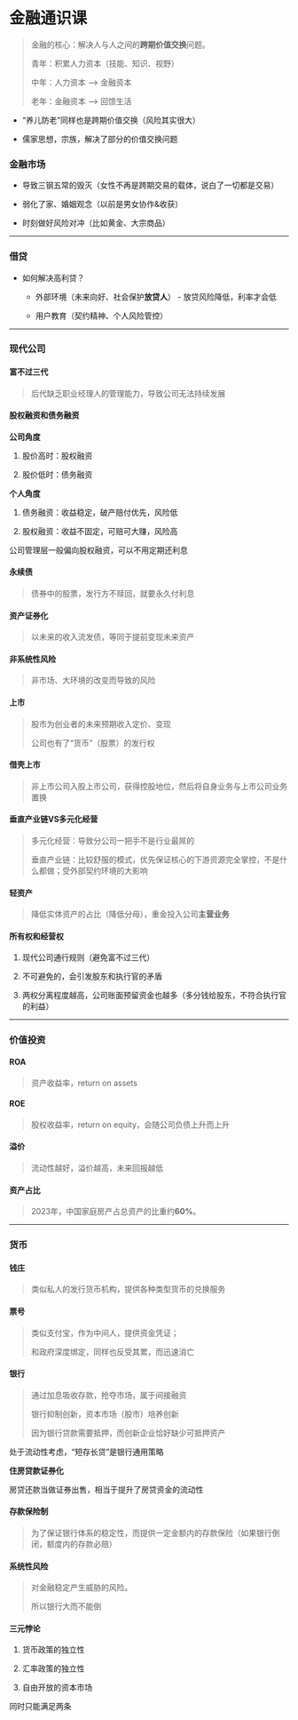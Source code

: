 # 金融通识课

> 金融的核心：解决人与人之间的**跨期价值交换**问题。
> 
> 青年：积累人力资本（技能、知识、视野）
> 
> 中年：人力资本 --> 金融资本
> 
> 老年：金融资本 --> 回馈生活

- “养儿防老”同样也是跨期价值交换（风险其实很大）

- 儒家思想，宗族，解决了部分的价值交换问题

### 金融市场

- 导致三钢五常的毁灭（女性不再是跨期交易的载体，说白了一切都是交易）

- 弱化了家、婚姻观念（以前是男女协作&收获）

- 时刻做好风险对冲（比如黄金、大宗商品）

---

### 借贷

- 如何解决高利贷？
  
  - 外部环境（未来向好、社会保护**放贷人**） - 放贷风险降低，利率才会低
  
  - 用户教育（契约精神、个人风险管控）

---

### 现代公司

#### 富不过三代

> 后代缺乏职业经理人的管理能力，导致公司无法持续发展

#### 股权融资和债务融资

**公司角度**

1. 股价高时：股权融资

2. 股价低时：债务融资

**个人角度**

1. 债务融资：收益稳定，破产赔付优先，风险低

2. 股权融资：收益不固定，可赔可大赚，风险高

公司管理层一般偏向股权融资，可以不用定期还利息

#### 永续债

> 债券中的股票，发行方不赎回，就要永久付利息

#### 资产证券化

> 以未来的收入流发债，等同于提前变现未来资产

#### 非系统性风险

> 非市场、大环境的改变而导致的风险

#### 上市

> 股市为创业者的未来预期收入定价、变现
> 
> 公司也有了“货币”（股票）的发行权

#### 借壳上市

> 非上市公司入股上市公司，获得控股地位，然后将自身业务与上市公司业务置换

#### 垂直产业链VS多元化经营

> 多元化经营：导致分公司一把手不是行业最屌的
> 
> 垂直产业链：比较舒服的模式，优先保证核心的下游资源完全掌控，不是什么都做；受外部契约环境的大影响

#### 轻资产

> 降低实体资产的占比（降低分母），重金投入公司**主营业务**

#### 所有权和经营权

1. 现代公司通行规则（避免富不过三代）

2. 不可避免的，会引发股东和执行官的矛盾

3. 两权分离程度越高，公司账面预留资金也越多（多分钱给股东，不符合执行官的利益）

---

### 价值投资

#### ROA

> 资产收益率，return on assets

#### ROE

> 股权收益率，return on equity，会随公司负债上升而上升

#### 溢价

> 流动性越好，溢价越高，未来回报越低

#### 资产占比

> 2023年，中国家庭房产占总资产的比重约**60%**。

---

### 货币

#### 钱庄

> 类似私人的发行货币机构，提供各种类型货币的兑换服务

#### 票号

> 类似支付宝，作为中间人，提供资金凭证；
> 
> 和政府深度绑定，同样也反受其累，而迅速消亡

#### 银行

> 通过加息吸收存款，抢夺市场，属于间接融资
> 
> 银行抑制创新，资本市场（股市）培养创新
> 
> 因为银行贷款需要抵押，而创新企业恰好缺少可抵押资产

处于流动性考虑，“短存长贷”是银行通用策略

**住房贷款证券化**

房贷还款当做证券出售，相当于提升了房贷资金的流动性

#### 存款保险制

> 为了保证银行体系的稳定性，而提供一定金额内的存款保险（如果银行倒闭，额度内的存款必赔）

#### 系统性风险

> 对金融稳定产生威胁的风险。
> 
> 所以银行大而不能倒

#### 三元悖论

1. 货币政策的独立性

2. 汇率政策的独立性

3. 自由开放的资本市场

同时只能满足两条
